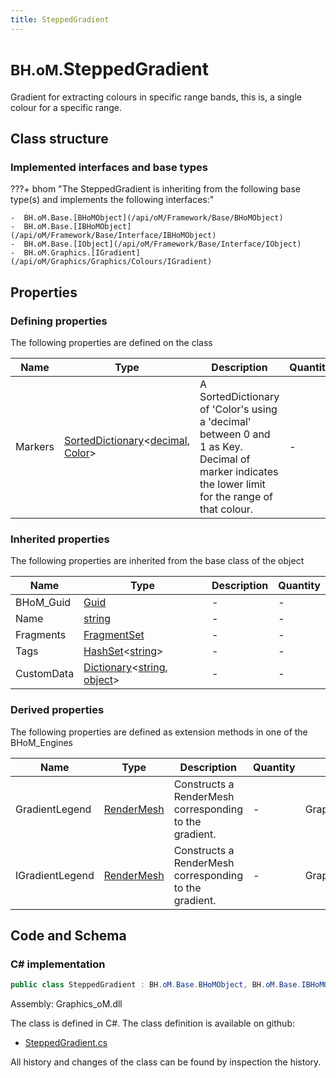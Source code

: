 ```yaml
---
title: SteppedGradient
---
```


# <small>BH.oM.</small>**SteppedGradient**

Gradient for extracting colours in specific range bands, this is, a single colour for a specific range.

## Class structure

### Implemented interfaces and base types

???+ bhom "The SteppedGradient is inheriting from the following base type(s) and implements the following interfaces:"

    -  BH.oM.Base.[BHoMObject](/api/oM/Framework/Base/BHoMObject)
    -  BH.oM.Base.[IBHoMObject](/api/oM/Framework/Base/Interface/IBHoMObject)
    -  BH.oM.Base.[IObject](/api/oM/Framework/Base/Interface/IObject)
    -  BH.oM.Graphics.[IGradient](/api/oM/Graphics/Graphics/Colours/IGradient)


## Properties



### Defining properties

The following properties are defined on the class

| Name             | Type             | Description      | Quantity         |
|------------------|------------------|------------------|------------------|
| Markers | [SortedDictionary](https://learn.microsoft.com/en-us/dotnet/api/System.Collections.Generic.SortedDictionary-2?view=netstandard-2.0)&lt;[decimal](https://learn.microsoft.com/en-us/dotnet/api/System.Decimal?view=netstandard-2.0), [Color](https://learn.microsoft.com/en-us/dotnet/api/System.Drawing.Color?view=netstandard-2.0)&gt; | A SortedDictionary of 'Color's using a 'decimal' between 0 and 1 as Key. Decimal of marker indicates the lower limit for the range of that colour. | - |


### Inherited properties
The following properties are inherited from the base class of the object

| Name             | Type             | Description      | Quantity         |
|------------------|------------------|------------------|------------------|
| BHoM_Guid | [Guid](https://learn.microsoft.com/en-us/dotnet/api/System.Guid?view=netstandard-2.0) | - | - |
| Name | [string](https://learn.microsoft.com/en-us/dotnet/api/System.String?view=netstandard-2.0) | - | - |
| Fragments | [FragmentSet](/api/oM/Framework/Base/FragmentSet) | - | - |
| Tags | [HashSet](https://learn.microsoft.com/en-us/dotnet/api/System.Collections.Generic.HashSet-1?view=netstandard-2.0)&lt;[string](https://learn.microsoft.com/en-us/dotnet/api/System.String?view=netstandard-2.0)&gt; | - | - |
| CustomData | [Dictionary](https://learn.microsoft.com/en-us/dotnet/api/System.Collections.Generic.Dictionary-2?view=netstandard-2.0)&lt;[string](https://learn.microsoft.com/en-us/dotnet/api/System.String?view=netstandard-2.0), [object](https://learn.microsoft.com/en-us/dotnet/api/System.Object?view=netstandard-2.0)&gt; | - | - |


### Derived properties

The following properties are defined as extension methods in one of the BHoM_Engines

| Name             | Type             | Description      | Quantity         | Engine           |
|------------------|------------------|------------------|------------------|------------------|
| GradientLegend | [RenderMesh](/api/oM/Graphics/Graphics/Render/RenderMesh) | Constructs a RenderMesh corresponding to the gradient. | - | Graphics_Engine |
| IGradientLegend | [RenderMesh](/api/oM/Graphics/Graphics/Render/RenderMesh) | Constructs a RenderMesh corresponding to the gradient. | - | Graphics_Engine |


## Code and Schema

### C# implementation

``` C# title="C#"
public class SteppedGradient : BH.oM.Base.BHoMObject, BH.oM.Base.IBHoMObject, BH.oM.Base.IObject, BH.oM.Graphics.IGradient
```

Assembly: Graphics_oM.dll

The class is defined in C#. The class definition is available on github:

- [SteppedGradient.cs](https://github.com/BHoM/BHoM/blob/develop/Graphics_oM/Colours\SteppedGradient.cs)

All history and changes of the class can be found by inspection the history.
